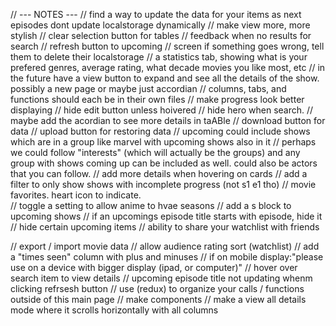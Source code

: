 // --- NOTES --- 
// find a way to update the data for your items as next episodes dont update localstorage dynamically
// make view more, more stylish
// clear selection button for tables
// feedback when no results for search
// refresh button to upcoming
// screen if something goes wrong, tell them to delete their localstorage
// a statistics tab, showing what is your prefered genres, average rating, what decade movies you like most, etc
// in the future have a view button to expand and see all the details of the show. possibly a new page or maybe just accordian
// columns, tabs, and functions should each be in their own files
// make progress look better displaying
// hide edit button unless hoivered
// hide hero when search.
// maybe add the acordian to see more details in taABle
// download button for data
// upload button for restoring data
// upcoming could include shows which are in a group like marvel with upcoming shows also in it
// perhaps we could follow "interests" (which will actually be the groups) and any group with shows coming up can be included as well. could also be actors that you can follow.
// add more details when hovering on cards
// add a filter to only show shows with incomplete progress (not s1 e1 tho)
// movie favorites. heart icon to indicate.\
// toggle a setting to allow anime to hvae seasons
// add a s block to upcoming shows
// if an upcomings episode title starts with episode, hide it
// hide certain upcoming items
// ability to share your watchlist with friends

// export / import movie data
// allow audience rating sort (watchlist)
// add a "times seen" column with plus and minuses
// if on mobile display:"please use on a device with bigger display (ipad, or computer)"
// hover over search item to view details
// upcoming episode title not updating whenm clicking refrsesh button
// use (redux) to organize your calls / functions outside of this main page
// make components
// make a view all details mode where it scrolls horizontally with all columns